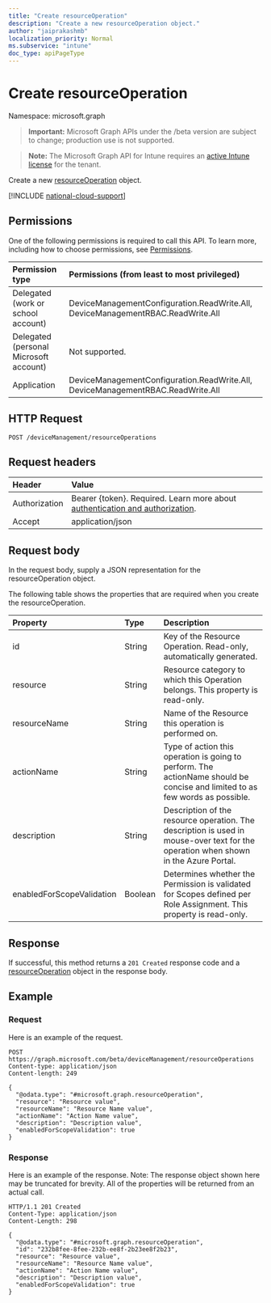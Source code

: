 ```yaml
---
title: "Create resourceOperation"
description: "Create a new resourceOperation object."
author: "jaiprakashmb"
localization_priority: Normal
ms.subservice: "intune"
doc_type: apiPageType
---
```


# Create resourceOperation

Namespace: microsoft.graph

> **Important:** Microsoft Graph APIs under the /beta version are subject to change; production use is not supported.

> **Note:** The Microsoft Graph API for Intune requires an [active Intune license](https://go.microsoft.com/fwlink/?linkid=839381) for the tenant.

Create a new [resourceOperation](../resources/intune-rbac-resourceoperation.md) object.

[!INCLUDE [national-cloud-support](../../includes/all-clouds.md)]

## Permissions
One of the following permissions is required to call this API. To learn more, including how to choose permissions, see [Permissions](/graph/permissions-reference).

|Permission type|Permissions (from least to most privileged)|
|:---|:---|
|Delegated (work or school account)|DeviceManagementConfiguration.ReadWrite.All, DeviceManagementRBAC.ReadWrite.All|
|Delegated (personal Microsoft account)|Not supported.|
|Application|DeviceManagementConfiguration.ReadWrite.All, DeviceManagementRBAC.ReadWrite.All|

## HTTP Request
<!-- {
  "blockType": "ignored"
}
-->
``` http
POST /deviceManagement/resourceOperations
```

## Request headers
|Header|Value|
|:---|:---|
|Authorization|Bearer {token}. Required. Learn more about [authentication and authorization](/graph/auth/auth-concepts).|
|Accept|application/json|

## Request body
In the request body, supply a JSON representation for the resourceOperation object.

The following table shows the properties that are required when you create the resourceOperation.

|Property|Type|Description|
|:---|:---|:---|
|id|String|Key of the Resource Operation. Read-only, automatically generated.|
|resource|String|Resource category to which this Operation belongs. This property is read-only.|
|resourceName|String|Name of the Resource this operation is performed on.|
|actionName|String|Type of action this operation is going to perform. The actionName should be concise and limited to as few words as possible.|
|description|String|Description of the resource operation. The description is used in mouse-over text for the operation when shown in the Azure Portal.|
|enabledForScopeValidation|Boolean|Determines whether the Permission is validated for Scopes defined per Role Assignment. This property is read-only.|



## Response
If successful, this method returns a `201 Created` response code and a [resourceOperation](../resources/intune-rbac-resourceoperation.md) object in the response body.

## Example

### Request
Here is an example of the request.
``` http
POST https://graph.microsoft.com/beta/deviceManagement/resourceOperations
Content-type: application/json
Content-length: 249

{
  "@odata.type": "#microsoft.graph.resourceOperation",
  "resource": "Resource value",
  "resourceName": "Resource Name value",
  "actionName": "Action Name value",
  "description": "Description value",
  "enabledForScopeValidation": true
}
```

### Response
Here is an example of the response. Note: The response object shown here may be truncated for brevity. All of the properties will be returned from an actual call.
``` http
HTTP/1.1 201 Created
Content-Type: application/json
Content-Length: 298

{
  "@odata.type": "#microsoft.graph.resourceOperation",
  "id": "232b8fee-8fee-232b-ee8f-2b23ee8f2b23",
  "resource": "Resource value",
  "resourceName": "Resource Name value",
  "actionName": "Action Name value",
  "description": "Description value",
  "enabledForScopeValidation": true
}
```